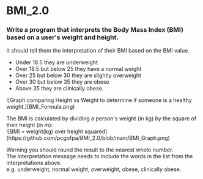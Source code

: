 # BMI_2.0
### Write a program that interprets the Body Mass Index (BMI) based on a user's weight and height.

<p>It should tell them the interpretation of their BMI based on the BMI value. <br>
<ul>
    <li>Under 18.5 they are underweight</li>
    <li>Over 18.5 but below 25 they have a normal weight</li>
    <li>Over 25 but below 30 they are slightly overweight</li>
    <li>Over 30 but below 35 they are obese</li>
    <li>Above 35 they are clinically obese.</li>
</ul>
</p>
<p>![Graph comparing Height vs Weight to determine if someone is a healthy weight.](BMI_Formula.png)</p>
<p> The BMI is calculated by dividing a person's weight (in kg) by the square of their height (in m):<br>
![BMI = weight(kg) over height squared](https://github.com/pcgofpa/BMI_2.0/blob/main/BMI_Graph.png)</p>
<p>Warning you should round the result to the nearest whole number.<br> The interpretation message needs to include the words in the list from the interpretations above.<br> e.g. underweight, normal weight, overweight, obese, clinically obese.</p>